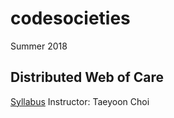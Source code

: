 # codesocieties
Summer 2018


## Distributed Web of Care 
[Syllabus](https://github.com/tchoi8/distributedwebofcare/blob/codesocietie/README.md)
Instructor: Taeyoon Choi 
